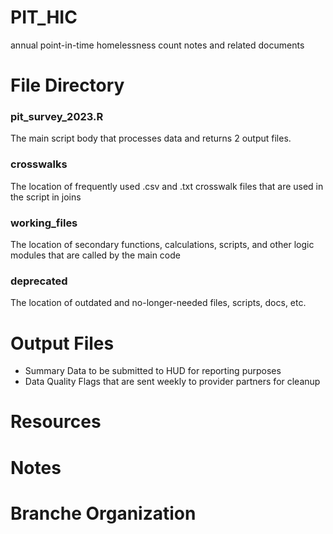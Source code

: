 # PIT_HIC
annual point-in-time homelessness count notes and related documents

# File Directory #
### pit_survey_2023.R ###
The main script body that processes data and returns 2 output files.   
### crosswalks ###
The location of frequently used .csv and .txt crosswalk files that are used in the script in joins
### working_files ###
The location of secondary functions, calculations, scripts, and other logic modules that are called by the main code
### deprecated ###
The location of outdated and no-longer-needed files, scripts, docs, etc. 

# Output Files #
* Summary Data to be submitted to HUD for reporting purposes
* Data Quality Flags that are sent weekly to provider partners for cleanup

# Resources #

# Notes #

# Branche Organization #
